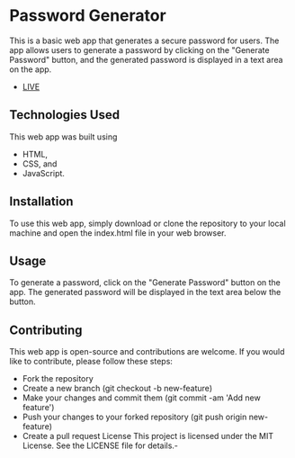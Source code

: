 # Password Generator
This is a basic web app that generates a secure password for users. The app allows users to generate a password by clicking on the "Generate Password" button, and the generated password is displayed in a text area on the app.

- [LIVE](https://bokigolic.github.io/password-gen/) 

## Technologies Used
This web app was built using 
- HTML, 
- CSS, and
- JavaScript.

## Installation
To use this web app, simply download or clone the repository to your local machine and open the index.html file in your web browser.

## Usage
To generate a password, click on the "Generate Password" button on the app. The generated password will be displayed in the text area below the button.

## Contributing
This web app is open-source and contributions are welcome. If you would like to contribute, please follow these steps:
 
- Fork the repository
- Create a new branch (git checkout -b new-feature)
- Make your changes and commit them (git commit -am 'Add new feature')
- Push your changes to your forked repository (git push origin new-feature)
- Create a pull request
License
This project is licensed under the MIT License. See the LICENSE file for details.- 
